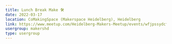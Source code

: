 ```yaml
---
title: Lunch Break Make 🛠️
date: 2022-03-17
location: CoMakingSpace (Makerspace Heidelberg), Heidelberg
link: https://www.meetup.com/Heidelberg-Makers-Meetup/events/wfjpssydcfbwb/
usergroup: makershd
type: usergroup
---
```

